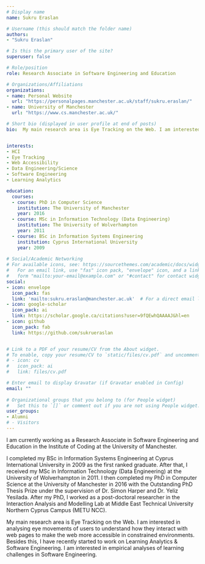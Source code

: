 ```yaml
---
# Display name
name: Sukru Eraslan

# Username (this should match the folder name)
authors:
- "Sukru Eraslan"

# Is this the primary user of the site?
superuser: false

# Role/position
role: Research Associate in Software Engineering and Education

# Organizations/Affiliations
organizations:
- name: Personal Website
  url: "https://personalpages.manchester.ac.uk/staff/sukru.eraslan/"
- name: University of Manchester
  url: "https://www.cs.manchester.ac.uk/"

# Short bio (displayed in user profile at end of posts)
bio:  My main research area is Eye Tracking on the Web. I am interested in analysing eye movements of users to understand how they interact with web pages to make the web more accessible in constrained environments. Besides this, I have recently started to work on Learning Analytics & Software Engineering. I am interested in empirical analyses of learning challenges in Software Engineering.


interests:
- HCI
- Eye Tracking
- Web Accessibility
- Data Engineering/Science
- Software Engineering
- Learning Analytics

education:
  courses:
  - course: PhD in Computer Science
    institution: The University of Manchester
    year: 2016
  - course: MSc in Information Technology (Data Engineering)
    institution: The University of Wolverhampton
    year: 2011
  - course: BSc in Information Systems Engineering
    institution: Cyprus International University
    year: 2009
  
# Social/Academic Networking
# For available icons, see: https://sourcethemes.com/academic/docs/widgets/#icons
#   For an email link, use "fas" icon pack, "envelope" icon, and a link in the
#   form "mailto:your-email@example.com" or "#contact" for contact widget.
social:
- icon: envelope
  icon_pack: fas
  link: 'mailto:sukru.eraslan@manchester.ac.uk'  # For a direct email link, use "mailto:test@example.org".
- icon: google-scholar
  icon_pack: ai
  link: https://scholar.google.ca/citations?user=9fQEwhQAAAAJ&hl=en
- icon: github
  icon_pack: fab
  link: https://github.com/sukrueraslan


# Link to a PDF of your resume/CV from the About widget.
# To enable, copy your resume/CV to `static/files/cv.pdf` and uncomment the lines below.  
# - icon: cv
#   icon_pack: ai
#   link: files/cv.pdf

# Enter email to display Gravatar (if Gravatar enabled in Config)
email: ""
  
# Organizational groups that you belong to (for People widget)
#   Set this to `[]` or comment out if you are not using People widget.  
user_groups:
- Alumni
# - Visitors
---
```


I am currently working as a Research Associate in Software Engineering and Education in the Institute of Coding at the University of Manchester.

I completed my BSc in Information Systems Engineering at Cyprus International University in 2009 as the first ranked graduate. After that, I received my MSc in Information Technology (Data Engineering) at the University of Wolverhampton in 2011. I then completed my PhD in Computer Science at the University of Manchester in 2016 with the Outstanding PhD Thesis Prize under the supervision of Dr. Simon Harper and Dr. Yeliz Yesilada. After my PhD, I worked as a post-doctoral researcher in the Interaction Analysis and Modelling Lab at Middle East Technical University Northern Cyprus Campus (METU NCC).

My main research area is Eye Tracking on the Web. I am interested in analysing eye movements of users to understand how they interact with web pages to make the web more accessible in constrained environments. Besides this, I have recently started to work on Learning Analytics & Software Engineering. I am interested in empirical analyses of learning challenges in Software Engineering.
